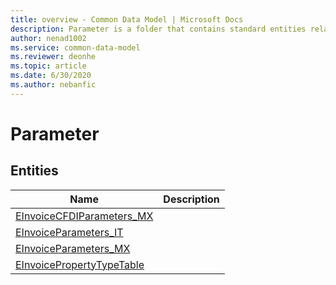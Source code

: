 ```yaml
---
title: overview - Common Data Model | Microsoft Docs
description: Parameter is a folder that contains standard entities related to the Common Data Model.
author: nenad1002
ms.service: common-data-model
ms.reviewer: deonhe
ms.topic: article
ms.date: 6/30/2020
ms.author: nebanfic
---
```


# Parameter


## Entities

|Name|Description|
|---|---|
|[EInvoiceCFDIParameters_MX](EInvoiceCFDIParameters_MX.md)||
|[EInvoiceParameters_IT](EInvoiceParameters_IT.md)||
|[EInvoiceParameters_MX](EInvoiceParameters_MX.md)||
|[EInvoicePropertyTypeTable](EInvoicePropertyTypeTable.md)||
